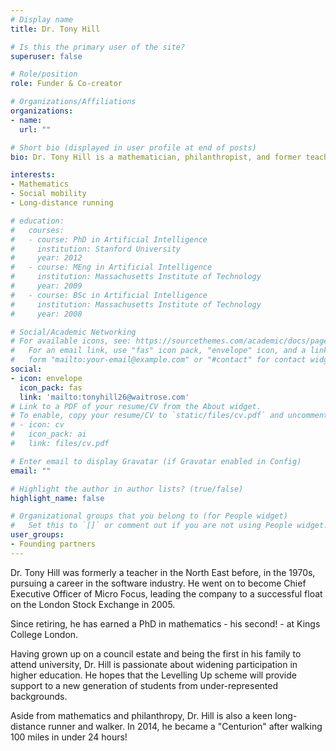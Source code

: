 ```yaml
---
# Display name
title: Dr. Tony Hill

# Is this the primary user of the site?
superuser: false

# Role/position
role: Funder & Co-creator

# Organizations/Affiliations
organizations:
- name: 
  url: ""

# Short bio (displayed in user profile at end of posts)
bio: Dr. Tony Hill is a mathematician, philanthropist, and former teacher.

interests:
- Mathematics
- Social mobility
- Long-distance running

# education:
#   courses:
#   - course: PhD in Artificial Intelligence
#     institution: Stanford University
#     year: 2012
#   - course: MEng in Artificial Intelligence
#     institution: Massachusetts Institute of Technology
#     year: 2009
#   - course: BSc in Artificial Intelligence
#     institution: Massachusetts Institute of Technology
#     year: 2008

# Social/Academic Networking
# For available icons, see: https://sourcethemes.com/academic/docs/page-builder/#icons
#   For an email link, use "fas" icon pack, "envelope" icon, and a link in the
#   form "mailto:your-email@example.com" or "#contact" for contact widget.
social:
- icon: envelope
  icon_pack: fas
  link: 'mailto:tonyhill26@waitrose.com'
# Link to a PDF of your resume/CV from the About widget.
# To enable, copy your resume/CV to `static/files/cv.pdf` and uncomment the lines below.
# - icon: cv
#   icon_pack: ai
#   link: files/cv.pdf

# Enter email to display Gravatar (if Gravatar enabled in Config)
email: ""

# Highlight the author in author lists? (true/false)
highlight_name: false

# Organizational groups that you belong to (for People widget)
#   Set this to `[]` or comment out if you are not using People widget.
user_groups:
- Founding partners
---
```


Dr. Tony Hill was formerly a teacher in the North East before, in the 1970s, pursuing a career in the software industry. He went on to become Chief Executive Officer of Micro Focus, leading the company to a successful float on the London Stock Exchange in 2005.

Since retiring, he has earned a PhD in mathematics - his second! - at Kings College London.

Having grown up on a council estate and being the first in his family to attend university, Dr. Hill is passionate about widening participation in higher education. He hopes that the Levelling Up scheme will provide support to a new generation of students from under-represented backgrounds.

Aside from mathematics and philanthropy, Dr. Hill is also a keen long-distance runner and walker. In 2014, he became a "Centurion" after walking 100 miles in under 24 hours!


